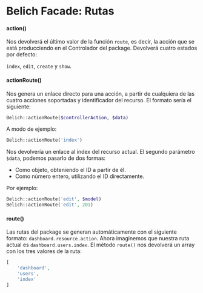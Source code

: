 # Belich Facade: Rutas 

#### action()

Nos devolverá el último valor de la función `route`, es decir, la acción que se está producciendo en el Controlador del package. Devolverá cuatro estados por defecto:

`index`, `edit`, `create` y `show`.

#### actionRoute()

Nos genera un enlace directo para una acción, a partir de cualquiera de las cuatro acciones soportadas y identificador del recurso. El formato sería el siguiente:

```php
Belich::actionRoute($controllerAction, $data)
```

A modo de ejemplo:

```php
Belich::actionRoute('index')
```

Nos devolvería un enlace al index del recurso actual. El segundo parámetro `$data`, podemos pasarlo de dos formas:

- Como objeto, obteniendo el ID a partir de él.
- Como número entero, utilizando el ID directamente.

Por ejemplo:

```php
Belich::actionRoute('edit', $model)
Belich::actionRoute('edit', 201)
```

#### route()

Las rutas del package se generan automáticamente con el siguiente formato: `dashboard.resource.action`. Ahora imaginemos que nuestra ruta actual es `dashboard.users.index`. El método `route()` nos devolverá un array con los tres valores de la ruta:

```php
[
    'dashboard',
    'users',
    'index'
] 
```


